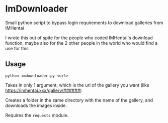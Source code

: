 # ImDownloader

Small python script to bypass login requirements to download galleries from IMHentai

I wrote this out of spite for the people who coded IMHentai's download function, maybe also for the 2 other people in the world who would find a use for this

## Usage

`python imdownloader.py <url>`

Takes in only 1 argument, which is the url of the gallery you want (like https://imhentai.xxx/gallery/######)

Creates a folder in the same directory with the name of the gallery, and downloads the images inside.

Requires the `requests` module.